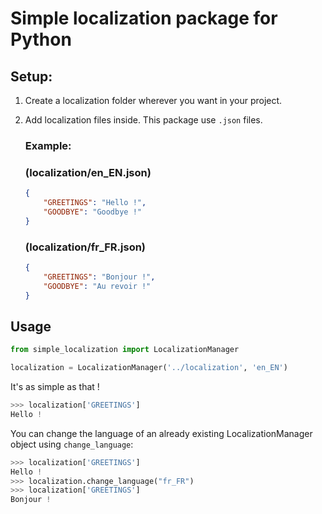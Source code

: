 # Simple localization package for Python

## Setup:
1. Create a localization folder wherever you want in your project.
2. Add localization files inside. This package use `.json` files.

    ### Example:

    ### (localization/en_EN.json)
    ```json
    {
        "GREETINGS": "Hello !",
        "GOODBYE": "Goodbye !"
    }
    ```
    ### (localization/fr_FR.json)
    ```json
    {
        "GREETINGS": "Bonjour !",
        "GOODBYE": "Au revoir !"
    }
    ```

## Usage

```python
from simple_localization import LocalizationManager

localization = LocalizationManager('../localization', 'en_EN')
```
It's as simple as that !

```python
>>> localization['GREETINGS']
Hello !
```

You can change the language of an already existing LocalizationManager object using `change_language`:

```python
>>> localization['GREETINGS']
Hello !
>>> localization.change_language("fr_FR")
>>> localization['GREETINGS']
Bonjour !
```